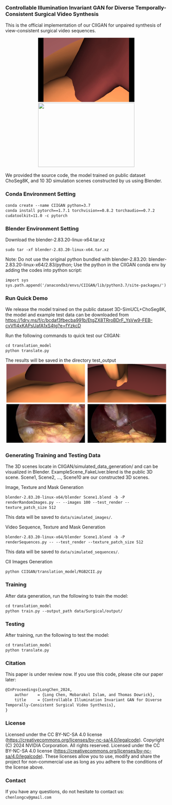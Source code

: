 ### Controllable Illumination Invariant GAN for Diverse Temporally-Consistent Surgical Video Synthesis

This is the official implementation of our CIIGAN for unpaired synthesis of view-consistent surgical video sequences.
<div align=center>

<img src="https://github.com/LongChenCV/CIIGAN/blob/main/vid1.gif" width="300" height="200"/>   <img src="https://github.com/LongChenCV/CIIGAN/blob/main/vid_syn1.gif" width="300" height="200"/></div>

We provided the source code, the model trained on public dataset ChoSeg8K, and 10 3D simulation scenes constructed by us using Blender.

### Conda Environment Setting
```
conda create --name CIIGAN python=3.7
conda install pytorch==1.7.1 torchvision==0.8.2 torchaudio==0.7.2 cudatoolkit=11.0 -c pytorch
```

### Blender Environment Setting
Download the blender-2.83.20-linux-x64.tar.xz
```
sudo tar -xf blender-2.83.20-linux-x64.tar.xz
```
Note: Do not use the original python bundled with blender-2.83.20: blender-2.83.20-linux-x64/2.83/python;
Use the python in the CIIGAN conda env by adding the codes into python script:
```
import sys 
sys.path.append('/anaconda3/envs/CIIGAN/lib/python3.7/site-packages/')
```

### Run Quick Demo
We release the model trained on the public dataset 3D-SimUCL+ChoSeg8K, the model and example test data can be downloaded from
https://1drv.ms/f/c/bcdaf3fbecba991b/EtgZX8TRroBDrF_YsVw9-FEB-cvVfI4xKAPsUafA1xS4tg?e=fYzkcD

Run the following commands to quick test our CIIGAN:
```
cd translation_model
python translate.py 
```
The results will be saved in the directory test_output
![example image](example.png)


### Generating Training and Testing Data
The 3D scenes locate in CIIGAN/simulated_data_generation/ and can be visualized in Blender.
ExampleScene_FakeLiver.blend is the public 3D scene.
Scene1, Scene2, …, Scene10 are our constructed 3D scenes. 

Image, Texture and Mask Generation
```
blender-2.83.20-linux-x64/blender Scene1.blend -b -P renderRandomImages.py -- --images 100 --test_render --texture_patch_size 512
```
This data will be saved to ```data/simulated_images/```. 

Video Sequence, Texture and Mask Generation
```
blender-2.83.20-linux-x64/blender Scene1.blend -b -P renderSequences.py -- --test_render --texture_patch_size 512
```
This data will be saved to ```data/simulated_sequences/```. 

CII Images Generation
```
python CIIGAN/translation_model/RGB2CII.py
```

### Training

After data generation, run the following to train the model:
```
cd translation_model
python train.py --output_path data/Surgical/output/
```

### Testing

After training, run the following to test the model:
```
cd translation_model
python translate.py 
```

### Citation

This paper is under review now. If you use this code, please cite our paper later:

```
@InProceedings{LongChen_2024,
    author    = {Long Chen, Mobarakol Islam, and Thomas Dowrick},
    title     = {Controllable Illumination Invariant GAN for Diverse Temporally-Consistent Surgical Video Synthesis},
}
```

### License

Licensed under the CC BY-NC-SA 4.0 license (https://creativecommons.org/licenses/by-nc-sa/4.0/legalcode).
Copyright (C) 2024 NVIDIA Corporation.  All rights reserved.
Licensed under the CC BY-NC-SA 4.0 license (https://creativecommons.org/licenses/by-nc-sa/4.0/legalcode).
These licenses allow you to use, modify and share the project for non-commercial use as long as you adhere to the conditions of the license above.

### Contact

If you have any questions, do not hesitate to contact us: ```chenlongcv@gmail.com```
